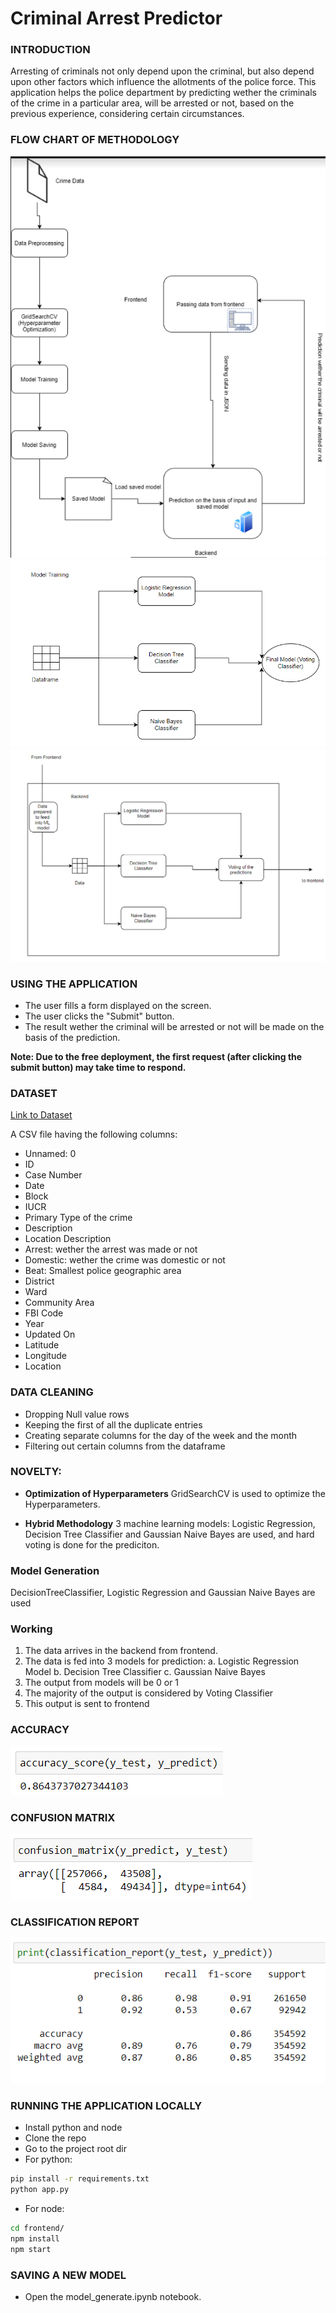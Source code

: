 # Criminal Arrest Predictor


<!-- ### Live Link
[Live Link](https://employee-turnover-predictor.netlify.app/)

### INPUT OUTUT SCREENSHOTS
![sc1](https://github.com/parthsujalshah/Employee-Turnover/blob/main/images/Screenshot_110.png)
![sc2](https://github.com/parthsujalshah/Employee-Turnover/blob/main/images/Screenshot_111.png)
![sc2](https://github.com/parthsujalshah/Employee-Turnover/blob/main/images/Screenshot_112.png)
![sc4](https://github.com/parthsujalshah/Employee-Turnover/blob/main/images/Screenshot_114.png)
![sc5](https://github.com/parthsujalshah/Employee-Turnover/blob/main/images/Screenshot_115.png)
![sc6](https://github.com/parthsujalshah/Employee-Turnover/blob/main/images/Screenshot_116.png) -->

### INTRODUCTION
Arresting of criminals not only depend upon the criminal, but also depend upon other factors which influence the allotments of the police force. This application helps the police department by predicting wether the criminals of the crime in a particular area, will be arrested or not, based on the previous experience, considering certain circumstances.

### FLOW CHART OF METHODOLOGY
![Methodology](https://github.com/parthsujalshah/Arrest-Predictor/blob/main/images/flow.png)
![Methodology_Model_Training](https://github.com/parthsujalshah/Arrest-Predictor/blob/main/images/model_training.png)
![Methodology_Model_Pred](https://github.com/parthsujalshah/Arrest-Predictor/blob/main/images/model_pred.png)

### USING THE APPLICATION
- The user fills a form displayed on the screen.
- The user clicks the "Submit" button.
- The result wether the criminal will be arrested or not will be made on the basis of the prediction.

**Note: Due to the free deployment, the first request (after clicking the submit button) may take time to respond.**

### DATASET

[Link to Dataset](https://www.kaggle.com/chicago/chicago-crime)

A CSV file having the following columns:
- Unnamed: 0
- ID
- Case Number
- Date
- Block
- IUCR
- Primary Type of the crime
- Description
- Location Description
- Arrest: wether the arrest was made or not
- Domestic: wether the crime was domestic or not
- Beat: Smallest police geographic area
- District
- Ward
- Community Area
- FBI Code
- Year
- Updated On
- Latitude
- Longitude
- Location

### DATA CLEANING
- Dropping Null value rows
- Keeping the first of all the duplicate entries
- Creating separate columns for the day of the week and the month
- Filtering out certain columns from the dataframe


### NOVELTY: 
- **Optimization of Hyperparameters**
GridSearchCV is used to optimize the Hyperparameters.

- **Hybrid Methodology**
3 machine learning models: Logistic Regression, Decision Tree Classifier and Gaussian Naive Bayes are used, and hard voting is done for the prediciton.


### Model Generation
DecisionTreeClassifier, Logistic Regression and Gaussian Naive Bayes are used

### Working
1. The data arrives in the backend from frontend.
2. The data is fed into 3 models for prediction:
    a. Logistic Regression Model
    b. Decision Tree Classifier
    c. Gaussian Naive Bayes
3. The output from models will be 0 or 1
4. The majority of the output is considered by Voting Classifier
5. This output is sent to frontend

### ACCURACY
![Accuracy](https://github.com/parthsujalshah/Arrest-Predictor/blob/main/images/accuracy.png)

### CONFUSION MATRIX
![Confusion Matrix](https://github.com/parthsujalshah/Arrest-Predictor/blob/main/images/confusion_matrix.png)

### CLASSIFICATION REPORT
![Classification Report](https://github.com/parthsujalshah/Arrest-Predictor/blob/main/images/classification_report.png)

### RUNNING THE APPLICATION LOCALLY
- Install python and node
- Clone the repo
- Go to the project root dir
- For python:
```bash
pip install -r requirements.txt
python app.py
```
- For node:
```bash
cd frontend/
npm install
npm start
```
### SAVING A NEW MODEL
- Open the model_generate.ipynb notebook.